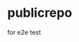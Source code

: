 # publicrepo
for e2e test

























































































































































































































































































































































































































